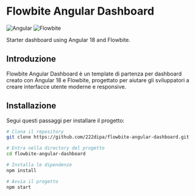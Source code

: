 # Flowbite Angular Dashboard
![Angular](https://img.shields.io/badge/-Angular-DD0031?style=flat-square&logo=angular&logoColor=white)
![Flowbite](https://img.shields.io/badge/-Flowbite-3399FF?style=flat-square&logo=flowbite&logoColor=white)

Starter dashboard using Angular 18 and Flowbite.

## Introduzione

Flowbite Angular Dashboard è un template di partenza per dashboard creato con Angular 18 e Flowbite, progettato per aiutare gli sviluppatori a creare interfacce utente moderne e responsive.

## Installazione

Segui questi passaggi per installare il progetto:

```bash
# Clona il repository
git clone https://github.com/222dipa/flowbite-angular-dashboard.git

# Entra nella directory del progetto
cd flowbite-angular-dashboard

# Installa le dipendenze
npm install

# Avvia il progetto
npm start
